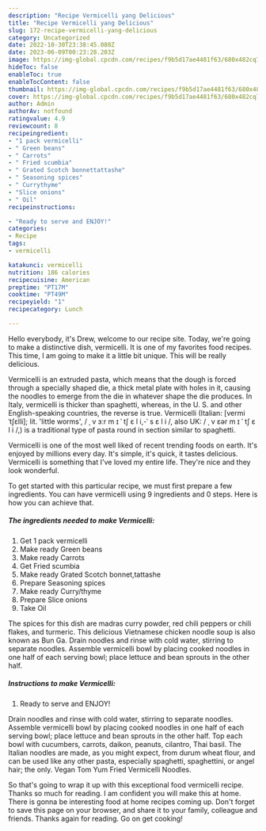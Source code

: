 ```yaml
---
description: "Recipe Vermicelli yang Delicious"
title: "Recipe Vermicelli yang Delicious"
slug: 172-recipe-vermicelli-yang-delicious
category: Uncategorized
date: 2022-10-30T23:38:45.080Z
date: 2023-06-09T00:23:28.203Z
image: https://img-global.cpcdn.com/recipes/f9b5d17ae4481f63/680x482cq70/vermicelli-recipe-main-photo.jpg
hideToc: false
enableToc: true
enableTocContent: false
thumbnail: https://img-global.cpcdn.com/recipes/f9b5d17ae4481f63/680x482cq70/vermicelli-recipe-main-photo.jpg
cover: https://img-global.cpcdn.com/recipes/f9b5d17ae4481f63/680x482cq70/vermicelli-recipe-main-photo.jpg
author: Admin
authorAv: notfound
ratingvalue: 4.9
reviewcount: 8
recipeingredient:
- "1 pack vermicelli"
- " Green beans"
- " Carrots"
- " Fried scumbia"
- " Grated Scotch bonnettattashe"
- " Seasoning spices"
- " Currythyme"
- "Slice onions"
- " Oil"
recipeinstructions:

- "Ready to serve and ENJOY!"
categories:
- Recipe
tags:
- vermicelli

katakunci: vermicelli 
nutrition: 186 calories
recipecuisine: American
preptime: "PT17M"
cooktime: "PT49M"
recipeyield: "1"
recipecategory: Lunch

---
```



Hello everybody, it's Drew, welcome to our recipe site. Today, we're going to make a distinctive dish, vermicelli. It is one of my favorites food recipes. This time, I am going to make it a little bit unique. This will be really delicious.

Vermicelli is an extruded pasta, which means that the dough is forced through a specially shaped die, a thick metal plate with holes in it, causing the noodles to emerge from the die in whatever shape the die produces. In Italy, vermicelli is thicker than spaghetti, whereas, in the U. S. and other English-speaking countries, the reverse is true. Vermicelli (Italian: [vermiˈtʃɛlli]; lit. &#39;little worms&#39;, / ˌ v ɜːr m ɪ ˈ tʃ ɛ l i,-ˈ s ɛ l i /, also UK: / ˌ v ɛər m ɪ ˈ tʃ ɛ l i /,) is a traditional type of pasta round in section similar to spaghetti.

Vermicelli is one of the most well liked of recent trending foods on earth. It's enjoyed by millions every day. It's simple, it's quick, it tastes delicious. Vermicelli is something that I've loved my entire life. They're nice and they look wonderful.


To get started with this particular recipe, we must first prepare a few ingredients. You can have vermicelli using 9 ingredients and 0 steps. Here is how you can achieve that.

<!--inarticleads1-->

##### The ingredients needed to make Vermicelli:

1. Get 1 pack vermicelli
1. Make ready  Green beans
1. Make ready  Carrots
1. Get  Fried scumbia
1. Make ready  Grated Scotch bonnet,tattashe
1. Prepare  Seasoning spices
1. Make ready  Curry/thyme
1. Prepare Slice onions
1. Take  Oil


The spices for this dish are madras curry powder, red chili peppers or chili flakes, and turmeric. This delicious Vietnamese chicken noodle soup is also known as Bun Ga. Drain noodles and rinse with cold water, stirring to separate noodles. Assemble vermicelli bowl by placing cooked noodles in one half of each serving bowl; place lettuce and bean sprouts in the other half. 

<!--inarticleads2-->

##### Instructions to make Vermicelli:


1. Ready to serve and ENJOY!

Drain noodles and rinse with cold water, stirring to separate noodles. Assemble vermicelli bowl by placing cooked noodles in one half of each serving bowl; place lettuce and bean sprouts in the other half. Top each bowl with cucumbers, carrots, daikon, peanuts, cilantro, Thai basil. The Italian noodles are made, as you might expect, from durum wheat flour, and can be used like any other pasta, especially spaghetti, spaghettini, or angel hair; the only. Vegan Tom Yum Fried Vermicelli Noodles. 

So that's going to wrap it up with this exceptional food vermicelli recipe. Thanks so much for reading. I am confident you will make this at home. There is gonna be interesting food at home recipes coming up. Don't forget to save this page on your browser, and share it to your family, colleague and friends. Thanks again for reading. Go on get cooking!
